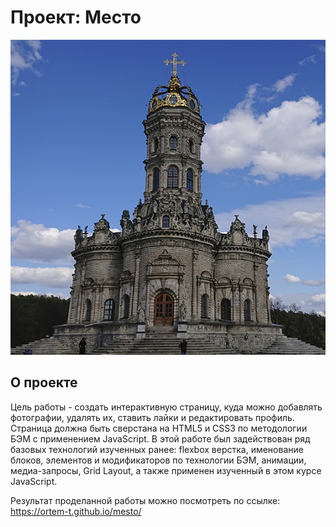 # Проект: Место


![](./src/images/podolsk.jpg)

## О проекте

Цель работы - создать интерактивную страницу, куда можно добавлять фотографии, удалять их, ставить лайки и редактировать профиль. Страница должна быть сверстана на HTML5 и CSS3 по методологии БЭМ с применением JavaScript.
В этой работе был задействован ряд базовых технологий изученных ранее: flexbox верстка, именование блоков, элементов и модификаторов по технологии БЭМ, анимации, медиа-запросы, Grid Layout, а также применен изученный в этом курсе JavaScript.

Результат проделанной работы можно посмотреть по ссылке: https://ortem-t.github.io/mesto/
